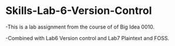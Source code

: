 # Skills-Lab-6-Version-Control
-This is a lab assignment from the course of of Big Idea 0010.

-Combined with Lab6 Version control and Lab7 Plaintext and FOSS.

